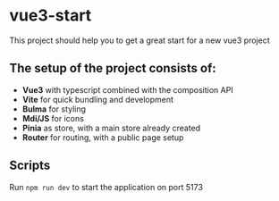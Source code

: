 # vue3-start
This project should help you to get a great start for a new vue3 project

## The setup of the project consists of:
- **Vue3** with typescript combined with the composition API
- **Vite** for quick bundling and development
- **Bulma** for styling
- **Mdi/JS** for icons
- **Pinia** as store, with a main store already created
- **Router** for routing, with a public page setup

## Scripts
Run `npm run dev` to start the application on port 5173
